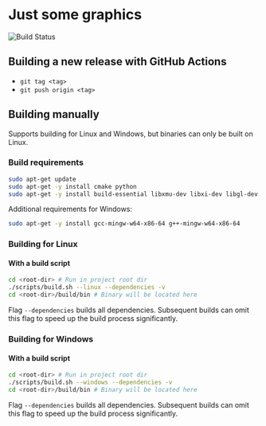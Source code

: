 # Just some graphics

![Build Status](https://github.com/Saggre/just-some-graphics/workflows/Build%20release/badge.svg?style=flat-square)

## Building a new release with GitHub Actions

- `git tag <tag>`
- `git push origin <tag>`

## Building manually

Supports building for Linux and Windows, but binaries can only be built on Linux.

### Build requirements

```bash
sudo apt-get update
sudo apt-get -y install cmake python
sudo apt-get -y install build-essential libxmu-dev libxi-dev libgl-dev libglu1-mesa-dev
```

Additional requirements for Windows:

```bash
sudo apt-get -y install gcc-mingw-w64-x86-64 g++-mingw-w64-x86-64
```

### Building for Linux

#### With a build script

```bash
cd <root-dir> # Run in project root dir
./scripts/build.sh --linux --dependencies -v
cd <root-dir>/build/bin # Binary will be located here
```

Flag `--dependencies` builds all dependencies. Subsequent builds can omit this flag to speed up the build process
significantly.

### Building for Windows

#### With a build script

```bash
cd <root-dir> # Run in project root dir
./scripts/build.sh --windows --dependencies -v
cd <root-dir>/build/bin # Binary will be located here
```

Flag `--dependencies` builds all dependencies. Subsequent builds can omit this flag to speed up the build process
significantly.
